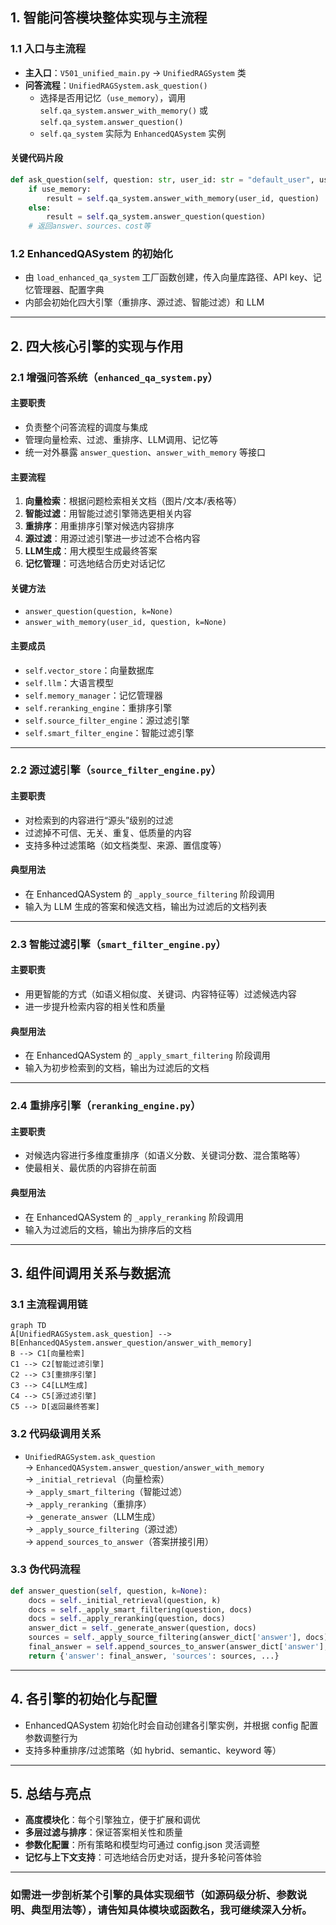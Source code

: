 

## 1. 智能问答模块整体实现与主流程

### 1.1 入口与主流程

- **主入口**：`V501_unified_main.py` → `UnifiedRAGSystem` 类
- **问答流程**：`UnifiedRAGSystem.ask_question()`  
  - 选择是否用记忆（`use_memory`），调用 `self.qa_system.answer_with_memory()` 或 `self.qa_system.answer_question()`
  - `self.qa_system` 实际为 `EnhancedQASystem` 实例

#### 关键代码片段
```python
def ask_question(self, question: str, user_id: str = "default_user", use_memory: bool = True) -> dict:
    if use_memory:
        result = self.qa_system.answer_with_memory(user_id, question)
    else:
        result = self.qa_system.answer_question(question)
    # 返回answer、sources、cost等
```

### 1.2 EnhancedQASystem 的初始化

- 由 `load_enhanced_qa_system` 工厂函数创建，传入向量库路径、API key、记忆管理器、配置字典
- 内部会初始化四大引擎（重排序、源过滤、智能过滤）和 LLM

---

## 2. 四大核心引擎的实现与作用

### 2.1 增强问答系统（`enhanced_qa_system.py`）

#### 主要职责
- 负责整个问答流程的调度与集成
- 管理向量检索、过滤、重排序、LLM调用、记忆等
- 统一对外暴露 `answer_question`、`answer_with_memory` 等接口

#### 主要流程
1. **向量检索**：根据问题检索相关文档（图片/文本/表格等）
2. **智能过滤**：用智能过滤引擎筛选更相关内容
3. **重排序**：用重排序引擎对候选内容排序
4. **源过滤**：用源过滤引擎进一步过滤不合格内容
5. **LLM生成**：用大模型生成最终答案
6. **记忆管理**：可选地结合历史对话记忆

#### 关键方法
- `answer_question(question, k=None)`
- `answer_with_memory(user_id, question, k=None)`

#### 主要成员
- `self.vector_store`：向量数据库
- `self.llm`：大语言模型
- `self.memory_manager`：记忆管理器
- `self.reranking_engine`：重排序引擎
- `self.source_filter_engine`：源过滤引擎
- `self.smart_filter_engine`：智能过滤引擎

---

### 2.2 源过滤引擎（`source_filter_engine.py`）

#### 主要职责
- 对检索到的内容进行“源头”级别的过滤
- 过滤掉不可信、无关、重复、低质量的内容
- 支持多种过滤策略（如文档类型、来源、置信度等）

#### 典型用法
- 在 EnhancedQASystem 的 `_apply_source_filtering` 阶段调用
- 输入为 LLM 生成的答案和候选文档，输出为过滤后的文档列表

---

### 2.3 智能过滤引擎（`smart_filter_engine.py`）

#### 主要职责
- 用更智能的方式（如语义相似度、关键词、内容特征等）过滤候选内容
- 进一步提升检索内容的相关性和质量

#### 典型用法
- 在 EnhancedQASystem 的 `_apply_smart_filtering` 阶段调用
- 输入为初步检索到的文档，输出为过滤后的文档

---

### 2.4 重排序引擎（`reranking_engine.py`）

#### 主要职责
- 对候选内容进行多维度重排序（如语义分数、关键词分数、混合策略等）
- 使最相关、最优质的内容排在前面

#### 典型用法
- 在 EnhancedQASystem 的 `_apply_reranking` 阶段调用
- 输入为过滤后的文档，输出为排序后的文档

---

## 3. 组件间调用关系与数据流

### 3.1 主流程调用链

```mermaid
graph TD
A[UnifiedRAGSystem.ask_question] --> B[EnhancedQASystem.answer_question/answer_with_memory]
B --> C1[向量检索]
C1 --> C2[智能过滤引擎]
C2 --> C3[重排序引擎]
C3 --> C4[LLM生成]
C4 --> C5[源过滤引擎]
C5 --> D[返回最终答案]
```

### 3.2 代码级调用关系

- `UnifiedRAGSystem.ask_question`  
  → `EnhancedQASystem.answer_question/answer_with_memory`  
    → `_initial_retrieval`（向量检索）  
    → `_apply_smart_filtering`（智能过滤）  
    → `_apply_reranking`（重排序）  
    → `_generate_answer`（LLM生成）  
    → `_apply_source_filtering`（源过滤）  
    → `append_sources_to_answer`（答案拼接引用）

### 3.3 伪代码流程

```python
def answer_question(self, question, k=None):
    docs = self._initial_retrieval(question, k)
    docs = self._apply_smart_filtering(question, docs)
    docs = self._apply_reranking(question, docs)
    answer_dict = self._generate_answer(question, docs)
    sources = self._apply_source_filtering(answer_dict['answer'], docs)
    final_answer = self.append_sources_to_answer(answer_dict['answer'], sources)
    return {'answer': final_answer, 'sources': sources, ...}
```

---

## 4. 各引擎的初始化与配置

- EnhancedQASystem 初始化时会自动创建各引擎实例，并根据 config 配置参数调整行为
- 支持多种重排序/过滤策略（如 hybrid、semantic、keyword 等）

---

## 5. 总结与亮点

- **高度模块化**：每个引擎独立，便于扩展和调优
- **多层过滤与排序**：保证答案相关性和质量
- **参数化配置**：所有策略和模型均可通过 config.json 灵活调整
- **记忆与上下文支持**：可选地结合历史对话，提升多轮问答体验

---

### 如需进一步剖析某个引擎的具体实现细节（如源码级分析、参数说明、典型用法等），请告知具体模块或函数名，我可继续深入分析。